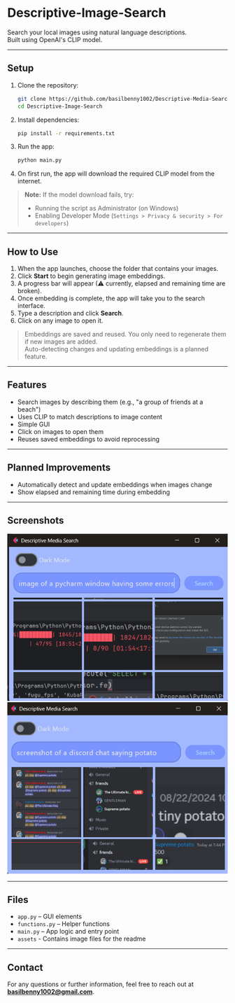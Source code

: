 
# Descriptive-Image-Search

Search your local images using natural language descriptions.  
Built using OpenAI's CLIP model.

---

## Setup

1. Clone the repository:
   ```bash
   git clone https://github.com/basilbenny1002/Descriptive-Media-Search
   cd Descriptive-Image-Search
   ```

2. Install dependencies:
   ```bash
   pip install -r requirements.txt
   ```

3. Run the app:
   ```bash
   python main.py
   ```

4. On first run, the app will download the required CLIP model from the internet.

> **Note:** If the model download fails, try:
> - Running the script as Administrator (on Windows)
> - Enabling Developer Mode (`Settings > Privacy & security > For developers`)

---

## How to Use

1. When the app launches, choose the folder that contains your images.
2. Click **Start** to begin generating image embeddings.
3. A progress bar will appear (⚠ currently, elapsed and remaining time are broken).
4. Once embedding is complete, the app will take you to the search interface.
5. Type a description and click **Search**.
6. Click on any image to open it.

> Embeddings are saved and reused. You only need to regenerate them if new images are added.  
> Auto-detecting changes and updating embeddings is a planned feature.

---

## Features

- Search images by describing them (e.g., "a group of friends at a beach")
- Uses CLIP to match descriptions to image content
- Simple GUI
- Click on images to open them
- Reuses saved embeddings to avoid reprocessing

---

## Planned Improvements

- Automatically detect and update embeddings when images change
- Show elapsed and remaining time during embedding

---

## Screenshots


![Search example](assets/example1.png)
![Search example2](assets/example2.png)




---

## Files

- `app.py` – GUI elements
- `functions.py` – Helper functions
- `main.py` – App logic and entry point
- `assets` - Contains image files for the readme

---

## **Contact**  
For any questions or further information, feel free to reach out at **basilbenny1002@gmail.com**.  


